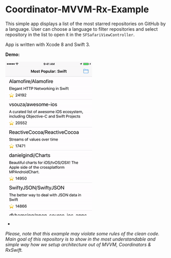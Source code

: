 # Coordinator-MVVM-Rx-Example

This simple app displays a list of the most starred repositories on GitHub by a language. User can choose a language to filter repositories and select repository in the list to open it in the `SFSafariViewController`.

App is written with Xcode 8 and Swift 3.

**Demo:** 

![alt text](Images/app.gif)

-

*Please, note that this example may violate some rules of the clean code. Main goal of this repository is to show in the most understandable and simple way how we setup architecture out of MVVM, Coordinators & RxSwift.*

